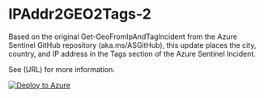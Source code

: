 # IPAddr2GEO2Tags-2

Based on the original Get-GeoFromIpAndTagIncident from the Azure Sentinel GitHub repository (aka.ms/ASGitHub), this update places the city, country, and IP address in the Tags section of the Azure Sentinel Incident.

See (URL) for more information.

[![Deploy to Azure](https://aka.ms/deploytoazurebutton)](https://portal.azure.com/#create/Microsoft.Template/uri/https%3A%2F%2Fraw.githubusercontent.com%2Frod-trent%2FSentinelPlaybooks%2Fmaster%2FIP2GEO2Tags-2%2Fazuredeploy.json)
